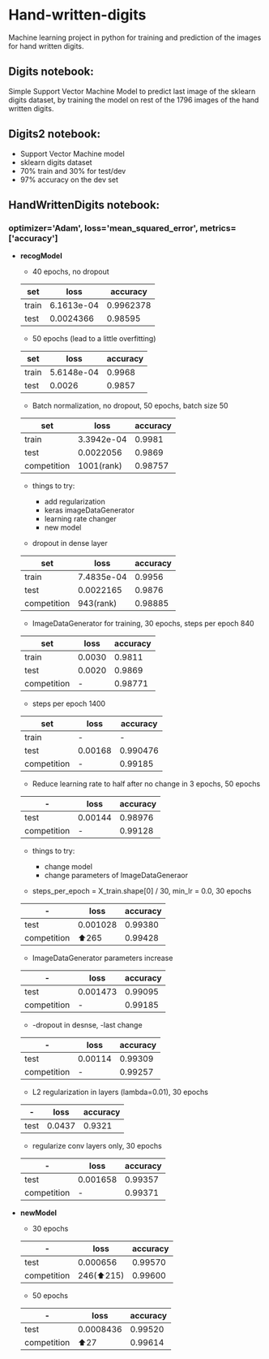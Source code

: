 # Hand-written-digits
Machine learning project in python for training and prediction of the images for hand written digits.

## Digits notebook:
Simple Support Vector Machine Model to predict last image of the sklearn digits dataset, by training the model on rest of the 1796 images of the hand written digits.

## Digits2 notebook:
- Support Vector Machine model
- sklearn digits dataset
- 70% train and 30% for test/dev
- 97% accuracy on the dev set

## HandWrittenDigits notebook:
### optimizer='Adam', loss='mean_squared_error', metrics=['accuracy']
 - **recogModel**
    - 40 epochs, no dropout
    
    set | loss | accuracy
   ------------ | ------------ | -------------
    train | 6.1613e-04 | 0.9962378
    test | 0.0024366 | 0.98595
    
    - 50 epochs (lead to a little overfitting)
    
    set | loss | accuracy
   ------------ | ------------ | -------------
    train | 5.6148e-04 | 0.9968
    test | 0.0026 | 0.9857
    
    - Batch normalization, no dropout, 50 epochs, batch size 50
    
    set | loss | accuracy
   ------------ | ------------ | -------------
    train | 3.3942e-04 | 0.9981
    test | 0.0022056 | 0.9869
    competition | 1001(rank) | 0.98757
    
    - things to try:
      - add regularization
      - keras imageDataGenerator
      - learning rate changer
      - new model
    
    - dropout in dense layer
    
    set | loss | accuracy
   ------------ | ------------ | -------------
    train | 7.4835e-04 | 0.9956
    test | 0.0022165 | 0.9876
    competition | 943(rank) | 0.98885
    
    - ImageDataGenerator for training, 30 epochs, steps per epoch 840
    
    set | loss | accuracy
   ------------ | ------------ | -------------
    train | 0.0030 | 0.9811
    test | 0.0020 | 0.9869
    competition | - | 0.98771
    - steps per epoch 1400
    
    set | loss | accuracy
   ------------ | ------------ | -------------
    train | - | -
    test | 0.00168 | 0.990476
    competition | - | 0.99185
    
    - Reduce learning rate to half after no change in 3 epochs, 50 epochs
    
    \- | loss | accuracy
   ------------ | ------------ | -------------
    test | 0.00144 | 0.98976
    competition | - | 0.99128
    
    - things to try:
      - change model
      - change parameters of ImageDataGeneraor
      
    - steps_per_epoch = X_train.shape[0] / 30, min_lr = 0.0, 30 epochs
    
    \- | loss | accuracy
   ------------ | ------------ | -------------
    test | 0.001028 | 0.99380
    competition | ⬆265 | 0.99428
    
    - ImageDataGenerator parameters increase
    
    \- | loss | accuracy
   ------------ | ------------ | -------------
    test | 0.001473 | 0.99095
    competition | - | 0.99185
    
    - -dropout in desnse, -last change
    
    \- | loss | accuracy
   ------------ | ------------ | -------------
    test | 0.00114 | 0.99309
    competition | - | 0.99257
    
    - L2 regularization in layers (lambda=0.01), 30 epochs
    
    \- | loss | accuracy
   ------------ | ------------ | -------------
    test | 0.0437 | 0.9321
    
    - regularize conv layers only, 30 epochs
    
    \- | loss | accuracy
   ------------ | ------------ | -------------
    test | 0.001658 | 0.99357
    competition | - | 0.99371
    
 - **newModel**
  
    - 30 epochs
    
    \- | loss | accuracy
   ------------ | ------------ | -------------
    test | 0.000656 | 0.99570
    competition | 246(⬆215) | 0.99600
    
    - 50 epochs
    
    \- | loss | accuracy
   ------------ | ------------ | -------------
    test | 0.0008436 | 0.99520
    competition | ⬆27 | 0.99614
